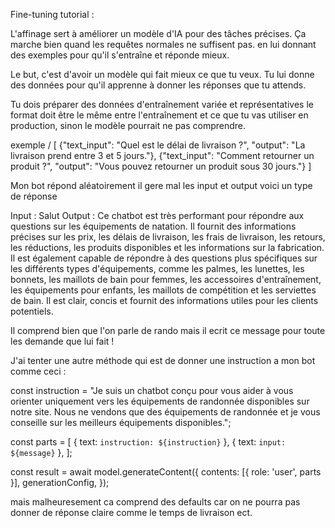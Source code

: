 Fine-tuning tutorial :

L'affinage sert à améliorer un modèle d'IA pour des tâches précises. Ça marche bien quand les requêtes normales ne suffisent pas. en lui donnant des exemples pour qu'il s'entraîne et réponde mieux.

Le but, c'est d'avoir un modèle qui fait mieux ce que tu veux. Tu lui donne des données pour qu'il apprenne à donner les réponses que tu attends.

Tu dois préparer des données d'entraînement variée et représentatives le format doit être le même entre l'entraînement et ce que tu vas utiliser en production, sinon le modèle pourrait ne pas comprendre.

exemple / 
[
  {"text_input": "Quel est le délai de livraison ?", "output": "La livraison prend entre 3 et 5 jours."},
  {"text_input": "Comment retourner un produit ?", "output": "Vous pouvez retourner un produit sous 30 jours."}
]

Mon bot répond aléatoirement il gere mal les input et output voici un type de réponse 

Input : Salut 
Output : Ce chatbot est très performant pour répondre aux questions sur les équipements de natation. Il fournit des informations précises sur les prix, les délais de livraison, les frais de livraison, les retours, les réductions, les produits disponibles et les informations sur la fabrication. Il est également capable de répondre à des questions plus spécifiques sur les différents types d'équipements, comme les palmes, les lunettes, les bonnets, les maillots de bain pour femmes, les accessoires d'entraînement, les équipements pour enfants, les maillots de compétition et les serviettes de bain. Il est clair, concis et fournit des informations utiles pour les clients potentiels.

Il comprend bien que l'on parle de rando mais il ecrit ce message pour toute les demande que lui fait !

J'ai tenter une autre méthode qui est de donner une instruction a mon bot comme ceci : 

const instruction = "Je suis un chatbot conçu pour vous aider à vous orienter uniquement vers les équipements de randonnée disponibles sur notre site. Nous ne vendons que des équipements de randonnée et je vous conseille sur les meilleurs équipements disponibles.";

const parts = [
  { text: `instruction: ${instruction}` },
  { text: `input: ${message}` }, 
];

const result = await model.generateContent({
  contents: [{ role: 'user', parts }],
  generationConfig,
});

mais malheuresement ca comprend des defaults car on ne pourra pas donner de réponse claire comme le temps de livraison ect.